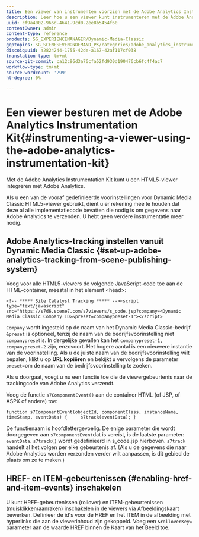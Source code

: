 ```yaml
---
title: Een viewer van instrumenten voorzien met de Adobe Analytics Instrumentation Kit
description: Leer hoe u een viewer kunt instrumenteren met de Adobe Analytics Instrumentation Kit.
uuid: cf9a4002-966d-4641-9cd0-2ee8b5454f60
contentOwner: admin
content-type: reference
products: SG_EXPERIENCEMANAGER/Dynamic-Media-Classic
geptopics: SG_SCENESEVENONDEMAND_PK/categories/adobe_analytics_instrumentation_kit
discoiquuid: a2824244-1755-42de-a167-42af117cf038
translation-type: tm+mt
source-git-commit: ca12c96d3a76cfa52fd930d190476cb6fc4f4ac7
workflow-type: tm+mt
source-wordcount: '299'
ht-degree: 0%

---
```



# Een viewer besturen met de Adobe Analytics Instrumentation Kit{#instrumenting-a-viewer-using-the-adobe-analytics-instrumentation-kit}

Met de Adobe Analytics Instrumentation Kit kunt u een HTML5-viewer integreren met Adobe Analytics.

Als u een van de vooraf gedefinieerde voorinstellingen voor Dynamic Media Classic HTML5-viewer gebruikt, dient u er rekening mee te houden dat deze al alle implementatiecode bevatten die nodig is om gegevens naar Adobe Analytics te verzenden. U hebt geen verdere instrumentatie meer nodig.

## Adobe Analytics-tracking instellen vanuit Dynamic Media Classic {#set-up-adobe-analytics-tracking-from-scene-publishing-system}

Voeg voor alle HTML5-viewers de volgende JavaScript-code toe aan de HTML-container, meestal in het element &lt;head>:

```as3
<!-- ***** Site Catalyst Tracking ***** --><script type="text/javascript" src="https://s7d6.scene7.com/s7viewers/s_code.jsp?company=<Dynamic Media Classic Company ID>&preset=companypreset-1"></script>
```

`Company` wordt ingesteld op de naam van het Dynamic Media Classic-bedrijf. `&preset` is optioneel, tenzij de naam van de bedrijfsvoorinstelling niet  `companypreset`is. In dergelijke gevallen kan het `companypreset-1, companypreset-2` zijn, enzovoort. Het hogere aantal is een nieuwere instantie van de voorinstelling. Als u de juiste naam van de bedrijfsvoorinstelling wilt bepalen, klikt u op **URL kopiëren** en bekijkt u vervolgens de parameter `preset=`om de naam van de bedrijfsvoorinstelling te zoeken.

Als u doorgaat, voegt u nu een functie toe die de viewergebeurtenis naar de trackingcode van Adobe Analytics verzendt.

Voeg de functie `s7ComponentEvent()` aan de container HTML (of JSP, of ASPX of andere) toe:

```as3
function s7ComponentEvent(objectId, componentClass, instanceName, timeStamp, eventData) {     s7track(eventData); }
```

De functienaam is hoofdlettergevoelig. De enige parameter die wordt doorgegeven aan `s7componentEvent`dat is vereist, is de laatste parameter: `eventData`. `s7track()` wordt gedefinieerd in s_code.jsp hierboven. `s7track` handelt al het volgen per elke gebeurtenis af. (Als u de gegevens die naar Adobe Analytics worden verzonden verder wilt aanpassen, is dit gebied de plaats om ze te maken.)

## HREF- en ITEM-gebeurtenissen {#enabling-href-and-item-events} inschakelen

U kunt HREF-gebeurtenissen (rollover) en ITEM-gebeurtenissen (muisklikken/aanraken) inschakelen in de viewers via Afbeeldingskaart bewerken. Definieer de id&#39;s voor de HREF en het ITEM in de afbeelding met hyperlinks die aan de viewerinhoud zijn gekoppeld. Voeg een `&rolloverKey=` parameter aan de waarde HREF binnen de Kaart van het Beeld toe.
